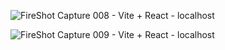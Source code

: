 ![FireShot Capture 008 - Vite + React -  localhost](https://github.com/user-attachments/assets/e4cad62f-6a60-48c2-8d5d-19c7f3cab707)

![FireShot Capture 009 - Vite + React -  localhost](https://github.com/user-attachments/assets/fbc0948a-9987-4f20-b4af-0429b4c68866)
